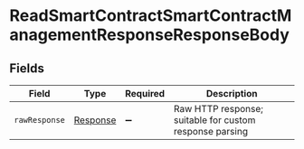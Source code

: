 # ReadSmartContractSmartContractManagementResponseResponseBody


## Fields

| Field                                                                 | Type                                                                  | Required                                                              | Description                                                           |
| --------------------------------------------------------------------- | --------------------------------------------------------------------- | --------------------------------------------------------------------- | --------------------------------------------------------------------- |
| `rawResponse`                                                         | [Response](https://developer.mozilla.org/en-US/docs/Web/API/Response) | :heavy_minus_sign:                                                    | Raw HTTP response; suitable for custom response parsing               |